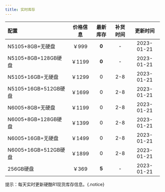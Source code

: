 ```yaml
---
title: 实时库存
---
```




| 配置  | 价格信息 | 最新库存 | 补货时间 |  更新时间  |
| :------------------ | :------: | :------: | :------: | :--------: |
| N5105+8GB+无硬盘 | ￥999 | <b style="color:var(--success-main)">0</b> | - | 2023-01-21 |
| N5105+8GB+128GB硬盘  |  ￥1199  |   <b style="color:var(--success-main)">0</b>   |    -     | 2023-01-21 |
|  N5105+16GB+无硬盘   |  ￥1299  |    0     |   2-8    | 2023-01-21 |
| N5105+16GB+512GB硬盘 |  ￥1699  |    0     |   2-8    | 2023-01-21 |
|   N6005+8GB+无硬盘   |  ￥1199  |    0     |   2-8    | 2023-01-21 |
| N6005+8GB+128GB硬盘  |  ￥1399  |    0     |   2-8    | 2023-01-21 |
|  N6005+16GB+无硬盘   |  ￥1499  |    0     |   2-8    | 2023-01-21 |
| N6005+16GB+512GB硬盘 |  ￥1899  |    0     |   2-8    | 2023-01-21 |
|      256GB硬盘       |  ￥369   |    <b style="color:var(--warning-main)">5</b>     |    -     | 2023-01-21 |

提示：每天实时更新硬酷R1现货库存信息。{.notice}